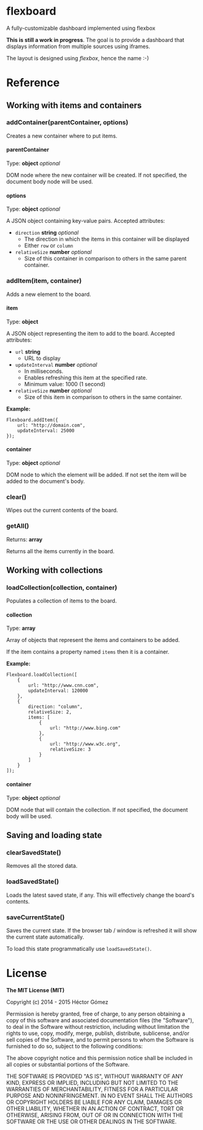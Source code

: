 flexboard
=========

A fully-customizable dashboard implemented using flexbox

**This is still a work in progress**. The goal is to provide a dashboard that displays
information from multiple sources using iframes.

The layout is designed using _flexbox_, hence the name :-)

# Reference

## Working with items and containers

### addContainer(parentContainer, options)

Creates a new container where to put items.

#### parentContainer

Type: **object** _optional_

DOM node where the new container will be created. If not specified, the document body node will be used.

#### options

Type: **object** _optional_

A JSON object containing key-value pairs. Accepted attributes:

* `direction` **string** _optional_
  * The direction in which the items in this container will be displayed
  * Either `row` or `column`
* `relativeSize` **number** _optional_
  * Size of this container in comparison to others in the same parent container.

### addItem(item, container)

Adds a new element to the board.

#### item

Type: **object**

A JSON object representing the item to add to the board. Accepted attributes:

* `url` **string**
  * URL to display
* `updateInterval` **number** _optional_
  * In milliseconds.
  * Enables refreshing this item at the specified rate.
  * Minimum value: 1000 (1 second)
* `relativeSize` **number** _optional_
  * Size of this item in comparison to others in the same container.

**Example:**

```
Flexboard.addItem({
    url: "http://domain.com",
    updateInterval: 25000
});
```

#### container

Type: **object** _optional_

DOM node to which the element will be added. If not set the item will be added to the document's body.

### clear()

Wipes out the current contents of the board.

### getAll()

Returns: **array**

Returns all the items currently in the board.

## Working with collections

### loadCollection(collection, container)

Populates a collection of items to the board.

#### collection

Type: **array**

Array of objects that represent the items and containers to be added.

If the item contains a property named `items` then it is a container.

**Example:**

```
Flexboard.loadCollection([
    {
        url: "http://www.cnn.com",
        updateInterval: 120000
    },
    {
        direction: "column",
        relativeSize: 2,
        items: [
            {
                url: "http://www.bing.com"
            },
            {
                url: "http://www.w3c.org",
                relativeSize: 3
            }
        ]
    }
]);
```

#### container

Type: **object** _optional_

DOM node that will contain the collection. If not specified, the document body will be used.

## Saving and loading state

### clearSavedState()

Removes all the stored data.

### loadSavedState()

Loads the latest saved state, if any. This will effectively change the board's contents.

### saveCurrentState()

Saves the current state. If the browser tab / window is refreshed it will show the current state automatically.

To load this state programmatically use `loadSavedState()`.

# License

**The MIT License (MIT)**

Copyright (c) 2014 - 2015 Héctor Gómez

Permission is hereby granted, free of charge, to any person obtaining a copy
of this software and associated documentation files (the "Software"), to deal
in the Software without restriction, including without limitation the rights
to use, copy, modify, merge, publish, distribute, sublicense, and/or sell
copies of the Software, and to permit persons to whom the Software is
furnished to do so, subject to the following conditions:

The above copyright notice and this permission notice shall be included in all
copies or substantial portions of the Software.

THE SOFTWARE IS PROVIDED "AS IS", WITHOUT WARRANTY OF ANY KIND, EXPRESS OR
IMPLIED, INCLUDING BUT NOT LIMITED TO THE WARRANTIES OF MERCHANTABILITY,
FITNESS FOR A PARTICULAR PURPOSE AND NONINFRINGEMENT. IN NO EVENT SHALL THE
AUTHORS OR COPYRIGHT HOLDERS BE LIABLE FOR ANY CLAIM, DAMAGES OR OTHER
LIABILITY, WHETHER IN AN ACTION OF CONTRACT, TORT OR OTHERWISE, ARISING FROM,
OUT OF OR IN CONNECTION WITH THE SOFTWARE OR THE USE OR OTHER DEALINGS IN THE
SOFTWARE.
